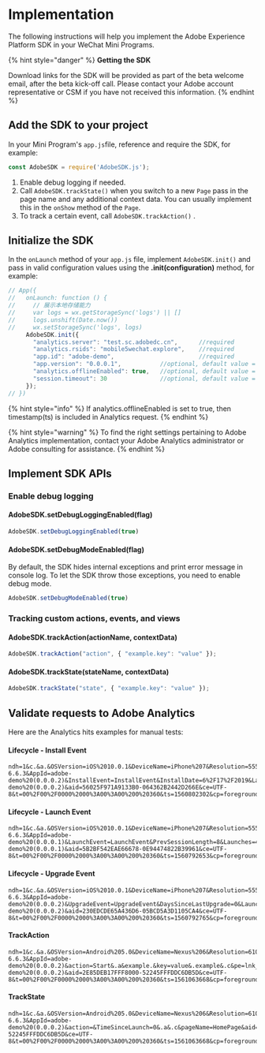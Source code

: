 # Implementation

The following instructions will help you implement the Adobe Experience Platform SDK in your WeChat Mini Programs.

{% hint style="danger" %}
**Getting the SDK**

Download links for the SDK will be provided as part of the beta welcome email, after the beta kick-off call. Please contact your Adobe account representative or CSM if you have not received this information.
{% endhint %}

## Add the SDK to your project

In your Mini Program's `app.js`file, reference and require the SDK, for example:

```javascript
const AdobeSDK = require('AdobeSDK.js');
```

1. Enable debug logging if needed.
2. Call `AdobeSDK.trackState()` when you switch to a new `Page`  pass in the page name and any additional context data.   You can usually implement this in the `onShow` method of the `Page`.
3. To track a certain event, call `AdobeSDK.trackAction()` .

## Initialize the SDK

In the `onLaunch` method of your `app.js` file, implement `AdobeSDK.init()` and pass in valid configuration values using the **.init\(configuration\)** method, for example:

```javascript
// App({
//   onLaunch: function () {
//     // 展示本地存储能力
//     var logs = wx.getStorageSync('logs') || []
//     logs.unshift(Date.now())
//     wx.setStorageSync('logs', logs)
     AdobeSDK.init({
       "analytics.server": "test.sc.adobedc.cn",      //required
       "analytics.rsids": "mobile5wechat.explore",    //required
       "app.id": "adobe-demo",                        //required
       "app.version": "0.0.0.1",           //optional, default value = ''
       "analytics.offlineEnabled": true,   //optional, default value = false
       "session.timeout": 30               //optional, default value = 30
     });
// })
```

{% hint style="info" %}
If analytics.offlineEnabled is set to true, then timestamp\(ts\) is included in Analytics request.
{% endhint %}

{% hint style="warning" %}
To find the right settings pertaining to Adobe Analytics implementation, contact your Adobe Analytics administrator or Adobe consulting for assistance.
{% endhint %}

## Implement SDK APIs

### Enable debug logging

#### AdobeSDK.setDebugLoggingEnabled\(flag\)

```javascript
AdobeSDK.setDebugLoggingEnabled(true)
```

#### AdobeSDK.setDebugModeEnabled\(flag\)

By default, the SDK hides internal exceptions and print error message in console log. To let the SDK throw those exceptions, you need to enable debug mode.

```javascript
AdobeSDK.setDebugModeEnabled(true)
```

### Tracking custom actions, events, and views

#### AdobeSDK.trackAction\(actionName, contextData\)

```javascript
AdobeSDK.trackAction("action", { "example.key": "value" });
```

#### AdobeSDK.trackState\(stateName, contextData\)

```javascript
AdobeSDK.trackState("state", { "example.key": "value" });
```

## Validate requests to Adobe Analytics

Here are the Analytics hits examples for manual tests:

#### Lifecycle - Install Event

```text
ndh=1&c.&a.&OSVersion=iOS%2010.0.1&DeviceName=iPhone%207&Resolution=555x375&RunMode=Application&PlatformVersion=wechat-6.6.3&AppId=adobe-demo%20(0.0.0.2)&InstallEvent=InstallEvent&InstallDate=6%2F17%2F2019&LaunchEvent=LaunchEvent&PrevSessionLength=0&Launches=1&DaysSinceFirstUse=0&DaysSinceLastUse=0&MonthlyEngUserEvent=MonthlyEngUserEvent&DailyEngUserEvent=DailyEngUserEvent&HourOfDay=14&DayOfWeek=2&action=Lifecycle&TimeSinceLaunch=0&.a&.c&pe=lnk_o&pev2=ADBINTERNAL%3ALifecycle&pageName=adobe-demo%20(0.0.0.2)&aid=56025F971A9133B0-064362B2442D266E&ce=UTF-8&t=00%2F00%2F0000%2000%3A00%3A00%200%20360&ts=1560802302&cp=foreground
```

#### Lifecycle - Launch Event

```text
ndh=1&c.&a.&OSVersion=iOS%2010.0.1&DeviceName=iPhone%207&Resolution=555x375&RunMode=Application&PlatformVersion=wechat-6.6.3&AppId=adobe-demo%20(0.0.0.1)&LaunchEvent=LaunchEvent&PrevSessionLength=8&Launches=4&DaysSinceFirstUse=0&DaysSinceLastUse=0&HourOfDay=11&DayOfWeek=2&action=Lifecycle&TimeSinceLaunch=0&.a&.c&pe=lnk_o&pev2=ADBINTERNAL%3ALifecycle&pageName=adobe-demo%20(0.0.0.1)&aid=5B2BF542EAE66678-0E94474822B39961&ce=UTF-8&t=00%2F00%2F0000%2000%3A00%3A00%200%20360&ts=1560792653&cp=foreground
```

#### Lifecycle - Upgrade Event

```text
ndh=1&c.&a.&OSVersion=iOS%2010.0.1&DeviceName=iPhone%207&Resolution=555x375&RunMode=Application&PlatformVersion=wechat-6.6.3&AppId=adobe-demo%20(0.0.0.2)&UpgradeEvent=UpgradeEvent&DaysSinceLastUpgrade=0&LaunchesSinceUpgrade=1&LaunchEvent=LaunchEvent&PrevSessionLength=3&Launches=2&DaysSinceFirstUse=0&DaysSinceLastUse=0&HourOfDay=11&DayOfWeek=2&action=Lifecycle&TimeSinceLaunch=0&.a&.c&pe=lnk_o&pev2=ADBINTERNAL%3ALifecycle&pageName=adobe-demo%20(0.0.0.2)&aid=230EDCDE65A436D6-05BCD5A3D1105CA4&ce=UTF-8&t=00%2F00%2F0000%2000%3A00%3A00%200%20360&ts=1560792765&cp=foreground
```

#### TrackAction

```text
ndh=1&c.&a.&OSVersion=Android%205.0&DeviceName=Nexus%206&Resolution=610x412&RunMode=Application&PlatformVersion=wechat-6.6.3&AppId=adobe-demo%20(0.0.0.2)&action=Start&.a&example.&key=value&.example&.c&pe=lnk_o&pev2=AMACTION%3AStart&pageName=adobe-demo%20(0.0.0.2)&aid=2E85DEB17FFF8000-52245FFFDDC6DB5D&ce=UTF-8&t=00%2F00%2F0000%2000%3A00%3A00%200%20360&ts=1561063668&cp=foreground
```

#### TrackState

```text
ndh=1&c.&a.&OSVersion=Android%205.0&DeviceName=Nexus%206&Resolution=610x412&RunMode=Application&PlatformVersion=wechat-6.6.3&AppId=adobe-demo%20(0.0.0.2)&action=&TimeSinceLaunch=0&.a&.c&pageName=HomePage&aid=2E85DEB17FFF8000-52245FFFDDC6DB5D&ce=UTF-8&t=00%2F00%2F0000%2000%3A00%3A00%200%20360&ts=1561063668&cp=foreground
```

